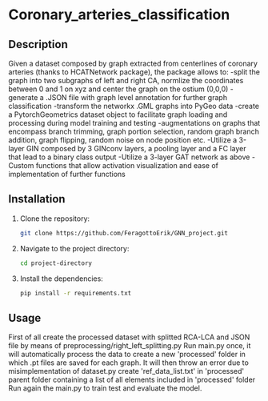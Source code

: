 # Coronary_arteries_classification

## Description

Given a dataset composed by graph extracted from centerlines of coronary arteries (thanks to HCATNetwork package), the package allows to:
-split the graph into two subgraphs of left and right CA, normlize the coordinates between 0 and 1 on xyz and center the graph on the ostium (0,0,0)
-generate a .JSON file with graph level annotation for further graph classification
-transform the networkx .GML graphs into PyGeo data
-create a PytorchGeometrics dataset object to facilitate graph loading and processing during model training and testing
-augmentations on graphs that encompass branch trimming, graph portion selection, random graph branch addition, graph flipping, random noise on node position etc.
-Utilize a 3-layer GIN composed by 3 GINconv layers, a pooling layer and a FC layer that lead to a binary class output 
-Utilize a 3-layer GAT network as above
-Custom functions that allow activation visualization and ease of implementation of further functions

## Installation

1. Clone the repository:

    ```bash
    git clone https://github.com/FeragottoErik/GNN_project.git
    ```

2. Navigate to the project directory:

    ```bash
    cd project-directory
    ```

3. Install the dependencies:

    ```bash
    pip install -r requirements.txt
    ```

## Usage

First of all create the processed dataset with splitted RCA-LCA and JSON file by means of preprocessing/right_left_splitting.py
Run main.py once, it will automatically process the data to create a new 'processed' folder in which .pt files are saved for each graph.
It will then throw an error due to misimplementation of dataset.py
create 'ref_data_list.txt' in 'processed' parent folder containing a list of all elements included in 'processed' folder
Run again the main.py to train test and evaluate the model.

